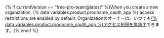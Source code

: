 {% if currentVersion == "free-pro-team@latest" %}When you create a new organization, {% data variables.product.prodname_oauth_app %} access restrictions are enabled by default. Organizationのオーナーは、いつでも[{% data variables.product.prodname_oauth_app %}アクセス制限を無効化](/articles/disabling-oauth-app-access-restrictions-for-your-organization)できます。{% endif %}

